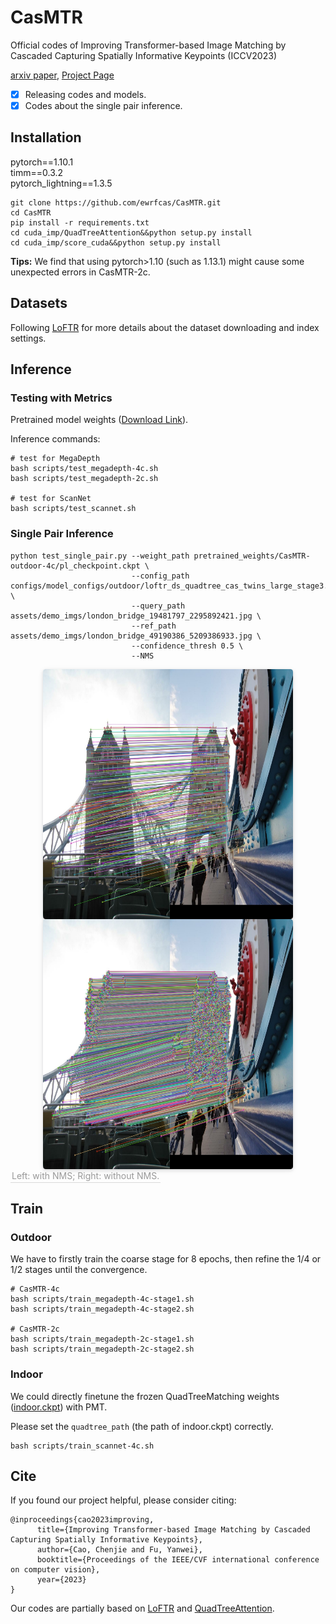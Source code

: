 # CasMTR
Official codes of Improving Transformer-based Image Matching by Cascaded Capturing Spatially Informative Keypoints (ICCV2023)

[arxiv paper](https://arxiv.org/abs/2303.02885),
[Project Page](https://ewrfcas.github.io/CasMTR)

- [x] Releasing codes and models.
- [x] Codes about the single pair inference.

## Installation

pytorch==1.10.1\
timm==0.3.2\
pytorch_lightning==1.3.5

```
git clone https://github.com/ewrfcas/CasMTR.git
cd CasMTR
pip install -r requirements.txt
cd cuda_imp/QuadTreeAttention&&python setup.py install
cd cuda_imp/score_cuda&&python setup.py install
```

**Tips:** We find that using pytorch>1.10 (such as 1.13.1) might cause some unexpected errors in CasMTR-2c.

## Datasets

Following [LoFTR](https://github.com/zju3dv/LoFTR/blob/master/docs/TRAINING.md) for more details about the dataset downloading and index settings.

## Inference

### Testing with Metrics

Pretrained model weights ([Download Link](https://1drv.ms/f/s!AqmYPmoRZryegUHqGU4j5731ZUif?e=vgfdgW)).

Inference commands:

```
# test for MegaDepth
bash scripts/test_megadepth-4c.sh
bash scripts/test_megadepth-2c.sh

# test for ScanNet
bash scripts/test_scannet.sh
```

### Single Pair Inference

```
python test_single_pair.py --weight_path pretrained_weights/CasMTR-outdoor-4c/pl_checkpoint.ckpt \
                           --config_path configs/model_configs/outdoor/loftr_ds_quadtree_cas_twins_large_stage3.py \
                           --query_path assets/demo_imgs/london_bridge_19481797_2295892421.jpg \
                           --ref_path assets/demo_imgs/london_bridge_49190386_5209386933.jpg \
                           --confidence_thresh 0.5 \
                           --NMS
```

<div style="display:inline-block" align=center>
  <img style="border-radius: 0.3125em;
    box-shadow: 0 2px 4px 0 rgba(34,36,38,.12),0 2px 10px 0 rgba(34,36,38,.08);" 
    src="./assets/git_pictures/result_nms.jpg" width = "400" height = "400" alt="image1" align=center>
  <img style="border-radius: 0.3125em;
    box-shadow: 0 2px 4px 0 rgba(34,36,38,.12),0 2px 10px 0 rgba(34,36,38,.08);" 
    src="./assets/git_pictures/result_nonms.jpg" width = "400" height = "400" alt="image2" align=center>
</div>
<br>
<div style="color:orange; border-bottom: 1px solid #d9d9d9;
display: inline-block;
color: #999;
padding: 2px;" align=center>Left: with NMS; Right: without NMS.</div>

## Train

### Outdoor

We have to firstly train the coarse stage for 8 epochs, then refine the 1/4 or 1/2 stages until the convergence.

```
# CasMTR-4c
bash scripts/train_megadepth-4c-stage1.sh
bash scripts/train_megadepth-4c-stage2.sh

# CasMTR-2c
bash scripts/train_megadepth-2c-stage1.sh
bash scripts/train_megadepth-2c-stage2.sh
```

### Indoor

We could directly finetune the frozen QuadTreeMatching weights ([indoor.ckpt](https://drive.google.com/file/d/1pSK_8GP1WkqKL5m7J4aHvhFixdLP6Yfa/view)) with PMT.

Please set the ```quadtree_path``` (the path of indoor.ckpt) correctly.

```
bash scripts/train_scannet-4c.sh
```

## Cite

If you found our project helpful, please consider citing:

```
@inproceedings{cao2023improving,
      title={Improving Transformer-based Image Matching by Cascaded Capturing Spatially Informative Keypoints},
      author={Cao, Chenjie and Fu, Yanwei},
      booktitle={Proceedings of the IEEE/CVF international conference on computer vision},
      year={2023}
}
```

Our codes are partially based on [LoFTR](https://github.com/zju3dv/LoFTR) and [QuadTreeAttention](https://github.com/Tangshitao/QuadTreeAttention).

